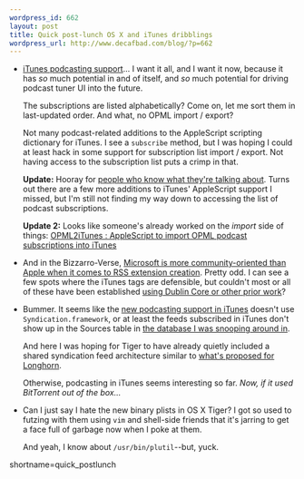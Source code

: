 ```yaml
--- 
wordpress_id: 662
layout: post
title: Quick post-lunch OS X and iTunes dribblings
wordpress_url: http://www.decafbad.com/blog/?p=662
---
```

* [iTunes podcasting support][it]... I want it all, and I want it now, because it has *so* much potential in and of itself, and *so* much potential for driving podcast tuner UI into the future.  

  The subscriptions are listed alphabetically?  Come on, let me sort them in last-updated order.  And what, no OPML import / export?  

  Not many podcast-related additions to the AppleScript scripting dictionary for iTunes.  I see a `subscribe` method, but I was hoping I could at least hack in some support for subscription list import / export.  Not having access to the subscription list puts a crimp in that. 

  **Update:** Hooray for [people who know what they're talking about][itapp].  Turns out there are a few more additions to iTunes' AppleScript support I missed, but I'm still not finding my way down to accessing the list of podcast subscriptions.

  **Update 2:** Looks like someone's already worked on the *import* side of things: [OPML2iTunes : AppleScript to import OPML podcast subscriptions into iTunes](http://log.hugoschotman.com/hugo/2005/06/opml2itunes_app.html)

[itapp]: http://www.dougscripts.com/itunes/itinfo/itunes49info.php

* And in the Bizzarro-Verse, [Microsoft is more community-oriented than Apple when it comes to RSS extension creation][biz].  Pretty odd.  I can see a few spots where the iTunes tags are defensible, but couldn't most or all of these have been established [using Dublin Core or other prior work][suk]?

[suk]: http://usefulinc.com/edd/blog/contents/2005/06/28-rss-apple-itunes/read
[biz]: http://www.25hoursaday.com/weblog/PermaLink.aspx?guid=385a9ee7-cb12-4aae-8a97-6554ed819248

* Bummer.  It seems like the [new podcasting support in iTunes][it] doesn't use `Syndication.framework`, or at least the feeds subscribed in iTunes don't show up in the Sources table in [the database I was snooping around in][sdb].

  And here I was hoping for Tiger to have already quietly included a shared syndication feed architecture similar to [what's proposed for Longhorn][arch]. 

  Otherwise, podcasting in iTunes seems interesting so far.  *Now, if it used BitTorrent out of the box...*

[arch]: http://www.decafbad.com/blog/2005/06/28/four_thoughts_on_ms_rss_so_far
[it]: http://www.apple.com/podcasting/
[sdb]: http://www.decafbad.com/blog/2005/06/28/safarirssdb

* Can I just say I hate the new binary plists in OS X Tiger?  I got so used to futzing with them using `vim` and shell-side friends that it's jarring to get a face full of garbage now when I poke at them.

  And yeah, I know about `/usr/bin/plutil`--but, yuck.
<!--more-->
shortname=quick_postlunch
